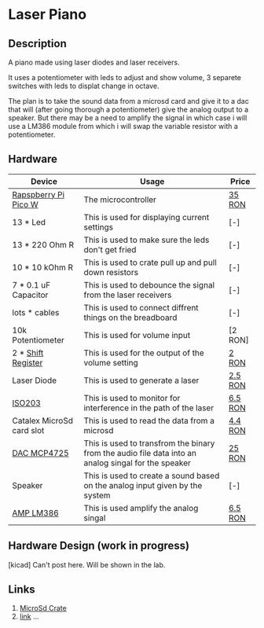 # Laser Piano

## Description

<!-- Describe in a few words your project idea. -->
A piano made using laser diodes and laser receivers.


It uses a potentiometer with leds to adjust and show volume, 3 separete switches with leds to displat change in octave.


The plan is to take the sound data from a microsd card and give it to a dac that will (after going thorough a potentiometer) give the analog output to a speaker.
But there may be a need to amplify the signal in which case i will use a LM386 module from which i will swap the variable resistor with a potentiometer.
## Hardware

<!-- Fill out this table with all the hardware components that you mght need.

The format is 
```
| [Device](link://to/device) | This is used ... | [price](link://to/store) |

```

-->

| Device | Usage | Price |
|--------|--------|-------|
| [Rapspberry Pi Pico W](https://www.raspberrypi.com/documentation/microcontrollers/raspberry-pi-pico.html) | The microcontroller | [35 RON](https://www.optimusdigital.ro/en/raspberry-pi-boards/12394-raspberry-pi-pico-w.html) |
| 13 * Led | This is used for displaying current settings | [-] |
| 13 * 220 Ohm R | This is used to make sure the leds don't get fried | [-] |
| 10 * 10 kOhm R | This is used to crate pull up and pull down resistors | [-] |
| 7 * 0.1 uF Capacitor | This is used to debounce the signal from the laser receivers | [-] |
| lots * cables | This is used to connect diffrent things on the breadboard | [-] |
| 10k Potentiometer | This is used for volume input | [2 RON] |
| 2 * [Shift Register]([link://to/device](https://www.diodes.com/assets/Datasheets/74HC595.pdf)) | This is used for the output of the volume setting | [2 RON](https://www.optimusdigital.ro/en/others/2448-registru-de-deplasare-74hc595-dip-16.html) |
| Laser Diode | This is used to generate a laser | [2.5 RON]([link://to/store](https://ardushop.ro/ro/electronica/262-modul-dioda-laser-rou-5mw.html)) |
| [ISO203]([link://to/device](https://forum.arduino.cc/t/documents-about-laser-sensor-ds18b20/1090450/5)) | This is used to monitor for interference in the path of the laser | [6.5 RON](https://www.optimusdigital.ro/en/others/3289-laser-diode-receiver.html) |
| Catalex MicroSd card slot | This is used to read the data from a microsd | [4.4 RON]([link://to/store](https://www.optimusdigital.ro/en/memories/1516-microsd-card-slot-module.html)) |
| [DAC MCP4725]([link://to/device](https://ww1.microchip.com/downloads/en/devicedoc/22039d.pdf)) | This is used to transfrom the binary from the audio file data into an analog singal for the speaker | [25 RON]([link://to/store](https://www.optimusdigital.ro/en/others/1327-dac-mcp4725-module-with-i2c-interface.html?search_query=dac&results=62)) |
| Speaker | This is used to create a sound based on the analog input given by the system | [-] |
| [AMP LM386]([link://to/device](https://www.ti.com/lit/ds/symlink/lm386.pdf)) | This is used amplify the analog singal | [6.5 RON]([link://to/store](https://ardushop.ro/ro/electronica/241-modul-amplificator-audio-lm386.html)) |

## Hardware Design (work in progress)
[kicad] Can't post here. Will be shown in the lab.


## Links

<!-- Add a few links that got you the idea and that you think you will use for your project -->

1. [MicroSd Crate](https://github.com/rust-embedded-community/embedded-sdmmc-rs)
2. [link](https://example3.com)
...
